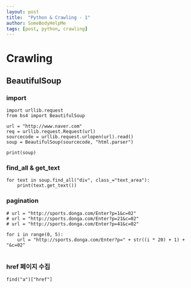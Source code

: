 ```yaml
---
layout: post
title:  "Python & Crawling - 1"
author: SomeBodyHelpMe
tags: [post, python, crawling]
---
```

# Crawling

## BeautifulSoup

### import

```
import urllib.request
from bs4 import BeautifulSoup

url = "http://www.naver.com"
req = urllib.request.Request(url)
sourcecode = urllib.request.urlopen(url).read()
soup = BeautifulSoup(sourcecode, "html.parser")

print(soup)
```



### find_all & get_text

```
for text in soup.find_all("div", class_="text_area"):
	print(text.get_text())
```



### pagination

```
# url = "http://sports.donga.com/Enter?p=1&c=02"
# url = "http://sports.donga.com/Enter?p=21&c=02"
# url = "http://sports.donga.com/Enter?p=41&c=02"

for i in range(0, 5):
	url = "http://sports.donga.com/Enter?p=" + str((i * 20) + 1) + "&c=02"
	
```



### href 페이지 수집

```
find("a")["href"]
```

